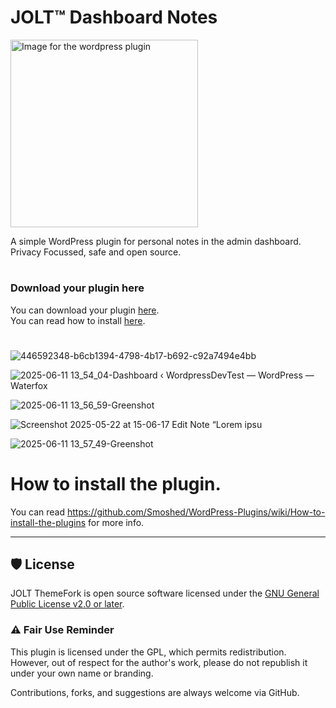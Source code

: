 # JOLT™ Dashboard Notes
<img src="https://github.com/user-attachments/assets/78d2e361-9781-4935-a004-c836b8cb63fa" alt="Image for the wordpress plugin" width="300" >

A simple WordPress plugin for personal notes in the admin dashboard.<br>
Privacy Focussed, safe and open source.
#
### Download your plugin here
You can download your plugin [here](https://github.com/johnoltmans/JOLT-Dashboard-Notes/archive/refs/heads/main.zip).<br>
You can read how to install [here](https://github.com/johnoltmans/JOLT-Dashboard-Notes?tab=readme-ov-file#how-to-install-the-plugin).
#

![446592348-b6cb1394-4798-4b17-b692-c92a7494e4bb](https://github.com/user-attachments/assets/1974cc3b-adfb-4464-bf94-014ec4453e86)

![2025-06-11 13_54_04-Dashboard ‹ WordpressDevTest — WordPress — Waterfox](https://github.com/user-attachments/assets/aa223bf9-a93d-4652-946e-81f34a5355ab)

![2025-06-11 13_56_59-Greenshot](https://github.com/user-attachments/assets/8d5627e6-767d-44af-be90-9ba729e5867c)

![Screenshot 2025-05-22 at 15-06-17 Edit Note “Lorem ipsu](https://github.com/user-attachments/assets/5ff5b8cc-a575-45a8-86a3-9aabfcb88777)

![2025-06-11 13_57_49-Greenshot](https://github.com/user-attachments/assets/6946582b-a18a-42fc-89fd-8a76316f4a23)

#
# How to install the plugin.
You can read https://github.com/Smoshed/WordPress-Plugins/wiki/How-to-install-the-plugins for more info.

---

## 🛡 License

JOLT ThemeFork is open source software licensed under the [GNU General Public License v2.0 or later](https://www.gnu.org/licenses/gpl-2.0.html).

### ⚠️ Fair Use Reminder

This plugin is licensed under the GPL, which permits redistribution.  
However, out of respect for the author's work, please do not republish it under your own name or branding.

Contributions, forks, and suggestions are always welcome via GitHub.
